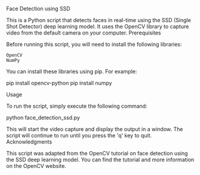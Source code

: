 Face Detection using SSD

This is a Python script that detects faces in real-time using the SSD (Single Shot Detector) deep learning model. It uses the OpenCV library to capture video from the default camera on your computer.
Prerequisites

Before running this script, you will need to install the following libraries:

    OpenCV
    NumPy

You can install these libraries using pip. For example:

pip install opencv-python
pip install numpy

Usage

To run the script, simply execute the following command:

python face_detection_ssd.py

This will start the video capture and display the output in a window. The script will continue to run until you press the 'q' key to quit.
Acknowledgments

This script was adapted from the OpenCV tutorial on face detection using the SSD deep learning model. You can find the tutorial and more information on the OpenCV website.
